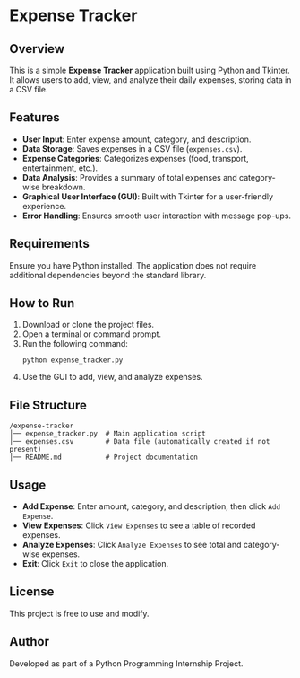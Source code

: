 
# Expense Tracker

## Overview
This is a simple **Expense Tracker** application built using Python and Tkinter. It allows users to add, view, and analyze their daily expenses, storing data in a CSV file.

## Features
- **User Input**: Enter expense amount, category, and description.
- **Data Storage**: Saves expenses in a CSV file (`expenses.csv`).
- **Expense Categories**: Categorizes expenses (food, transport, entertainment, etc.).
- **Data Analysis**: Provides a summary of total expenses and category-wise breakdown.
- **Graphical User Interface (GUI)**: Built with Tkinter for a user-friendly experience.
- **Error Handling**: Ensures smooth user interaction with message pop-ups.

## Requirements
Ensure you have Python installed. The application does not require additional dependencies beyond the standard library.

## How to Run
1. Download or clone the project files.
2. Open a terminal or command prompt.
3. Run the following command:
   ```
   python expense_tracker.py
   ```
4. Use the GUI to add, view, and analyze expenses.

## File Structure
```
/expense-tracker
│── expense_tracker.py  # Main application script
│── expenses.csv        # Data file (automatically created if not present)
│── README.md           # Project documentation
```

## Usage
- **Add Expense**: Enter amount, category, and description, then click `Add Expense`.
- **View Expenses**: Click `View Expenses` to see a table of recorded expenses.
- **Analyze Expenses**: Click `Analyze Expenses` to see total and category-wise expenses.
- **Exit**: Click `Exit` to close the application.

## License
This project is free to use and modify.

## Author
Developed as part of a Python Programming Internship Project.

